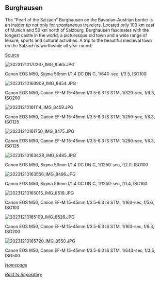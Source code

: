 ## Burghausen

The “Pearl of the Salzach” Burghausen on the Bavarian-Austrian border is an insider tip not only for spontaneous travelers. Located only 100 km east of Munich and 50 km north of Salzburg, Burghausen fascinates with the longest castle in the world, a picturesque old town and a wide range of leisure, sports and cultural activities. A trip to the beautiful medieval town on the Salzach is worthwhile all year round.

[Source](https://www.visit-burghausen.com/en)

![20231210170207_IMG_8565.JPG](/Shutter101/photos/Burghausen/img/20231210170207_IMG_8565.JPG)

Canon EOS M50, Sigma 56mm f/1.4 DC DN C, 1/640-sec, f/3.5, ISO100

![20231210160909_IMG_8454.JPG](/Shutter101/photos/Burghausen/img/20231210160909_IMG_8454.JPG)

Canon EOS M50, Canon EF-M 15-45mm f/3.5-6.3 IS STM, 1/320-sec, f/6.3, ISO200

![20231210161114_IMG_8459.JPG](/Shutter101/photos/Burghausen/img/20231210161114_IMG_8459.JPG)

Canon EOS M50, Canon EF-M 15-45mm f/3.5-6.3 IS STM, 1/250-sec, f/6.3, ISO125

![20231210161750_IMG_8475.JPG](/Shutter101/photos/Burghausen/img/20231210161750_IMG_8475.JPG)

Canon EOS M50, Canon EF-M 15-45mm f/3.5-6.3 IS STM, 1/250-sec, f/6.3, ISO125

![20231210163428_IMG_8485.JPG](/Shutter101/photos/Burghausen/img/20231210163428_IMG_8485.JPG)

Canon EOS M50, Sigma 56mm f/1.4 DC DN C, 1/1250-sec, f/2.0, ISO100

![20231210163556_IMG_8496.JPG](/Shutter101/photos/Burghausen/img/20231210163556_IMG_8496.JPG)

Canon EOS M50, Sigma 56mm f/1.4 DC DN  C, 1/1250-sec, f/1.4, ISO100

![20231210165015_IMG_8519.JPG](/Shutter101/photos/Burghausen/img/20231210165015_IMG_8519.JPG)

Canon EOS M50, Canon EF-M 15-45mm f/3.5-6.3 IS STM, 1/160-sec, f/5.6, ISO100

![20231210165109_IMG_8526.JPG](/Shutter101/photos/Burghausen/img/20231210165109_IMG_8526.JPG)

Canon EOS M50, Canon EF-M 15-45mm f/3.5-6.3 IS STM, 1/160-sec, f/6.3, ISO200

![20231210165720_IMG_8550.JPG](/Shutter101/photos/Burghausen/img/20231210165720_IMG_8550.JPG)

Canon EOS M50, Canon EF-M 15-45mm f/3.5-6.3 IS STM, 1/640-sec, f/3.5, ISO500


*[Homepage](README.md)*

*[Bact to Repository](https://github.com/23W-GBAC/Shutter101/tree/main)*

